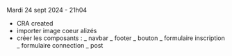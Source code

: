 Mardi 24 sept 2024 - 21h04

- CRA created
- importer image coeur alizés
- créer les composants :
  _ navbar
  _ footer
  _ bouton
  _ formulaire inscription
  _ formulaire connection
  _ post
